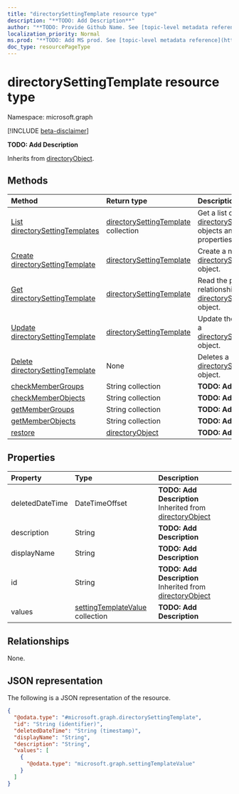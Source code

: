 ```yaml
---
title: "directorySettingTemplate resource type"
description: "**TODO: Add Description**"
author: "**TODO: Provide Github Name. See [topic-level metadata reference](https://msgo.azurewebsites.net/add/document/guidelines/metadata.html#topic-level-metadata)**"
localization_priority: Normal
ms.prod: "**TODO: Add MS prod. See [topic-level metadata reference](https://msgo.azurewebsites.net/add/document/guidelines/metadata.html#topic-level-metadata)**"
doc_type: resourcePageType
---
```


# directorySettingTemplate resource type

Namespace: microsoft.graph

[!INCLUDE [beta-disclaimer](../../includes/beta-disclaimer.md)]

**TODO: Add Description**


Inherits from [directoryObject](../resources/directoryobject.md).

## Methods
|Method|Return type|Description|
|:---|:---|:---|
|[List directorySettingTemplates](../api/directorysettingtemplate-list.md)|[directorySettingTemplate](../resources/directorysettingtemplate.md) collection|Get a list of the [directorySettingTemplate](../resources/directorysettingtemplate.md) objects and their properties.|
|[Create directorySettingTemplate](../api/directorysettingtemplate-post-directorysettingtemplates.md)|[directorySettingTemplate](../resources/directorysettingtemplate.md)|Create a new [directorySettingTemplate](../resources/directorysettingtemplate.md) object.|
|[Get directorySettingTemplate](../api/directorysettingtemplate-get.md)|[directorySettingTemplate](../resources/directorysettingtemplate.md)|Read the properties and relationships of a [directorySettingTemplate](../resources/directorysettingtemplate.md) object.|
|[Update directorySettingTemplate](../api/directorysettingtemplate-update.md)|[directorySettingTemplate](../resources/directorysettingtemplate.md)|Update the properties of a [directorySettingTemplate](../resources/directorysettingtemplate.md) object.|
|[Delete directorySettingTemplate](../api/directorysettingtemplate-delete.md)|None|Deletes a [directorySettingTemplate](../resources/directorysettingtemplate.md) object.|
|[checkMemberGroups](../api/directorysettingtemplate-checkmembergroups.md)|String collection|**TODO: Add Description**|
|[checkMemberObjects](../api/directorysettingtemplate-checkmemberobjects.md)|String collection|**TODO: Add Description**|
|[getMemberGroups](../api/directorysettingtemplate-getmembergroups.md)|String collection|**TODO: Add Description**|
|[getMemberObjects](../api/directorysettingtemplate-getmemberobjects.md)|String collection|**TODO: Add Description**|
|[restore](../api/directorysettingtemplate-restore.md)|[directoryObject](../resources/directoryobject.md)|**TODO: Add Description**|

## Properties
|Property|Type|Description|
|:---|:---|:---|
|deletedDateTime|DateTimeOffset|**TODO: Add Description** Inherited from [directoryObject](../resources/directoryobject.md)|
|description|String|**TODO: Add Description**|
|displayName|String|**TODO: Add Description**|
|id|String|**TODO: Add Description** Inherited from [directoryObject](../resources/directoryobject.md)|
|values|[settingTemplateValue](../resources/settingtemplatevalue.md) collection|**TODO: Add Description**|

## Relationships
None.

## JSON representation
The following is a JSON representation of the resource.
<!-- {
  "blockType": "resource",
  "keyProperty": "id",
  "@odata.type": "microsoft.graph.directorySettingTemplate",
  "baseType": "Microsoft.DirectoryServices.directoryObject",
  "openType": true
}
-->
``` json
{
  "@odata.type": "#microsoft.graph.directorySettingTemplate",
  "id": "String (identifier)",
  "deletedDateTime": "String (timestamp)",
  "displayName": "String",
  "description": "String",
  "values": [
    {
      "@odata.type": "microsoft.graph.settingTemplateValue"
    }
  ]
}
```

